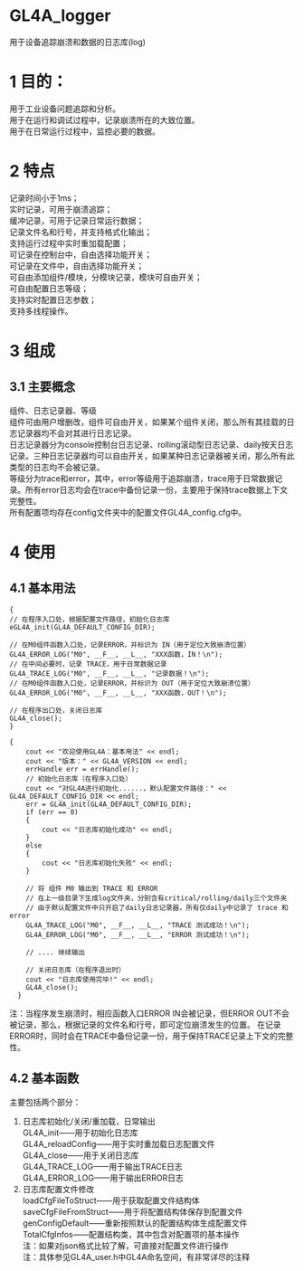# GL4A_logger
用于设备追踪崩溃和数据的日志库(log)
# 1 目的：
  用于工业设备问题追踪和分析。<br>
  用于在运行和调试过程中，记录崩溃所在的大致位置。<br>
  用于在日常运行过程中，监控必要的数据。<br>
# 2 特点
  记录时间小于1ms；<br>
  实时记录，可用于崩溃追踪；<br>
  缓冲记录，可用于记录日常运行数据；<br>
  记录文件名和行号，并支持格式化输出；<br>
  支持运行过程中实时重加载配置；<br>
  可记录在控制台中，自由选择功能开关；<br>
  可记录在文件中，自由选择功能开关；<br>
  可自由添加组件/模块，分模块记录，模块可自由开关；<br>
  可自由配置日志等级；<br>
  支持实时配置日志参数；<br>
  支持多线程操作。<br>
# 3 组成
## 3.1 主要概念
  组件、日志记录器、等级<br>
  组件可由用户增删改，组件可自由开关，如果某个组件关闭，那么所有其挂载的日志记录器均不会对其进行日志记录。<br>
  日志记录器分为console控制台日志记录、rolling滚动型日志记录、daily按天日志记录。三种日志记录器均可以自由开关，如果某种日志记录器被关闭，那么所有此类型的日志均不会被记录。<br>
  等级分为trace和error，其中，error等级用于追踪崩溃，trace用于日常数据记录。所有error日志均会在trace中备份记录一份，主要用于保持trace数据上下文完整性。<br>
  所有配置项均存在config文件夹中的配置文件GL4A_config.cfg中。<br>
# 4 使用

## 4.1 基本用法
~~~
{
// 在程序入口处，根据配置文件路径，初始化日志库
eGL4A_init(GL4A_DEFAULT_CONFIG_DIR);

// 在M0组件函数入口处，记录ERROR，并标识为 IN（用于定位大致崩溃位置）
GL4A_ERROR_LOG("M0", __F__, __L__, "XXX函数，IN！\n");
// 在中间必要时，记录 TRACE，用于日常数据记录
GL4A_TRACE_LOG("M0", __F__, __L__, "记录数据！\n");
// 在M0组件函数入口处，记录ERROR，并标识为 OUT（用于定位大致崩溃位置）
GL4A_ERROR_LOG("M0", __F__, __L__, "XXX函数，OUT！\n");

// 在程序出口处，关闭日志库
GL4A_close();
}
~~~
~~~
{
	cout << "欢迎使用GL4A：基本用法" << endl;
	cout << "版本：" << GL4A_VERSION << endl;
	errHandle err = errHandle();
	// 初始化日志库（在程序入口处）
	cout << "对GL4A进行初始化......，默认配置文件路径：" << GL4A_DEFAULT_CONFIG_DIR << endl;
	err = GL4A_init(GL4A_DEFAULT_CONFIG_DIR);
	if (err == 0)
	{
		cout << "日志库初始化成功" << endl;
	}
	else
	{
		cout << "日志库初始化失败" << endl;
	}

	// 将 组件 M0 输出到 TRACE 和 ERROR
	// 在上一级目录下生成log文件夹，分别含有critical/rolling/daily三个文件夹
	// 由于默认配置文件中只开启了daily日志记录器，所有仅daily中记录了 trace 和 error
	GL4A_TRACE_LOG("M0", __F__, __L__, "TRACE 测试成功！\n");
	GL4A_ERROR_LOG("M0", __F__, __L__, "ERROR 测试成功！\n");

	// .... 继续输出

	// 关闭日志库（在程序退出时）
	cout << "日志库使用完毕!" << endl;
	GL4A_close();
  }
~~~
注：当程序发生崩溃时，相应函数入口ERROR IN会被记录，但ERROR OUT不会被记录，那么，根据记录的文件名和行号，即可定位崩溃发生的位置。
在记录ERROR时，同时会在TRACE中备份记录一份，用于保持TRACE记录上下文的完整性。<br>
## 4.2 基本函数
  主要包括两个部分：
  1.	日志库初始化/关闭/重加载，日常输出<br>
  GL4A_init——用于初始化日志库<br>
  GL4A_reloadConfig——用于实时重加载日志配置文件<br>
  GL4A_close——用于关闭日志库<br>
  GL4A_TRACE_LOG——用于输出TRACE日志<br>
  GL4A_ERROR_LOG——用于输出ERROR日志<br>
  2.	日志库配置文件修改<br>
  loadCfgFileToStruct——用于获取配置文件结构体<br>
  saveCfgFileFromStruct——用于将配置结构体保存到配置文件<br>
  genConfigDefault——重新按照默认的配置结构体生成配置文件<br>
  TotalCfgInfos——配置结构类，其中包含对配置项的基本操作<br>
  注：如果对json格式比较了解，可直接对配置文件进行操作<br>
  注：具体参见GL4A_user.h中GL4A命名空间，有非常详尽的注释 <br>
